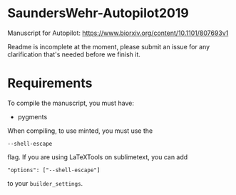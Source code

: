 # SaundersWehr-Autopilot2019
Manuscript for Autopilot: https://www.biorxiv.org/content/10.1101/807693v1

Readme is incomplete at the moment, please submit an issue for any clarification that's needed before we finish it.

# Requirements

To compile the manuscript, you must have:

- pygments

When compiling, to use minted, you must use the 

`--shell-escape` 

flag. If you are using LaTeXTools on sublimetext, you can add

`"options": ["--shell-escape"]` 

to your `builder_settings`.